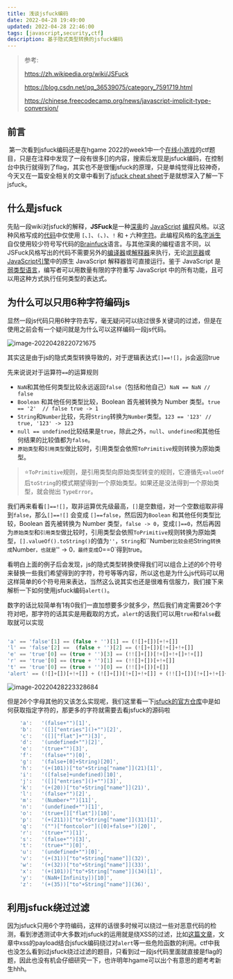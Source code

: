 ```yaml
---
title: 浅谈jsfuck编码
date: 2022-04-28 19:49:00
updated: 2022-04-28 22:46:00
tags: [javascript,security,ctf]
description: 基于隐式类型转换的jsfuck编码
---
```


>参考:
>
>https://zh.wikipedia.org/wiki/JSFuck
>
>https://blog.csdn.net/qq_36539075/category_7591719.html
>
>https://chinese.freecodecamp.org/news/javascript-implicit-type-conversion/

## 前言

​		第一次看到jsfuck编码还是在hgame 2022的week1中一个[在线小游戏](https://ek1ng.com/HGAME%202022%20week1%20writeup.html#Tetris-plus)的ctf题目，只是在注释中发现了一段有很多[]的内容，搜索后发现是jsfuck编码，在控制台中执行就得到了flag，其实也不是很懂jsfuck的原理，只是单纯觉得比较神奇，今天又在一篇安全相关的文章中看到了[jsfuck cheat sheet](https://websec.readthedocs.io/zh/latest/language/javascript/jsfuck.html)于是就想深入了解一下jsfuck。

## 什么是jsfuck

先贴一段wiki对jsfuck的解释，**JSFuck**是一种[深奥](https://zh.wikipedia.org/wiki/深奥的编程语言)的 [JavaScript](https://zh.wikipedia.org/wiki/JavaScript) [编程](https://zh.wikipedia.org/wiki/编程)风格。以这种风格写成的[代码](https://zh.wikipedia.org/wiki/代码)中仅使用 `[`、`]`、`(`、`)`、`!` 和 `+` 六种[字符](https://zh.wikipedia.org/wiki/字符)。此编程风格的[名字](https://zh.wikipedia.org/wiki/名字)[派生](https://zh.wikipedia.org/wiki/衍生)自仅使用较少符号写代码的[Brainfuck](https://zh.wikipedia.org/wiki/Brainfuck)语言。与其他深奥的编程语言不同，以JSFuck风格写出的代码不需要另外的[编译器](https://zh.wikipedia.org/wiki/编译器)或[解释器](https://zh.wikipedia.org/wiki/解释器)来执行，无论[浏览器](https://zh.wikipedia.org/wiki/浏览器)或[JavaScript引擎](https://zh.wikipedia.org/wiki/JavaScript引擎)中的原生 JavaScript 解释器皆可直接运行。鉴于 JavaScript 是[弱类型语言](https://zh.wikipedia.org/wiki/強弱型別)，编写者可以用数量有限的字符重写 JavaScript 中的所有功能，且可以用这种方式执行任何类型的表达式。

## 为什么可以只用6种字符编码js

显然一段js代码只用6种字符去写，毫无疑问可以绕过很多关键词的过滤，但是在使用之前会有一个疑问就是为什么可以这样编码一段js代码。

![image-20220428220721675](https://ek1ng-typora.oss-cn-hangzhou.aliyuncs.com/img/image-20220428220721675.png)

其实这是由于js的隐式类型转换导致的，对于逻辑表达式`[]==![]`，js会返回true

先来说说对于运算符`==`的运算规则

- `NaN`和其他任何类型比较永远返回`false`（包括和他自己）`NaN == NaN // false`
- `Boolean` 和其他任何类型比较，Boolean 首先被转换为 Number 类型。`true == '2'  // false true -> 1`
- `String`和`Number`比较，先将`String`转换为`Number`类型。`123 == '123' // true, '123' -> 123`
- `null == undefined`比较结果是`true`，除此之外，`null`、`undefined`和其他任何结果的比较值都为`false`。
- `原始类型`和`引用类型`做比较时，引用类型会依照`ToPrimitive`规则转换为原始类型。

>⭐️`ToPrimitive`规则，是引用类型向原始类型转变的规则，它遵循先`valueOf`后`toString`的模式期望得到一个原始类型。如果还是没法得到一个原始类型，就会抛出 `TypeError`。

我们再来看看`[]==![]`，取非运算优先级最高，`[]`是空数组，对一个空数组取非得到`false`，那么`[]==![]` 会变成 `[]==false`，然后因为`Boolean` 和其他任何类型比较，Boolean 首先被转换为 Number 类型，`false -> 0`，变成`[]==0`，然后再因为`原始类型`和`引用类型`做比较时，引用类型会依照`ToPrimitive`规则转换为原始类型，`[].valueOf().toString()`的值为`''`，`String`和``Number`比较会把`String`转换成`Number`，也就是`'' -> 0`，最终变成`0==0`得到true。

看明白上面的例子后会发现，js的隐式类型转换使得我们可以组合上述的6个符号来替换一些我们希望得到的字符，符号等等内容，所以这也是为什么js代码可以用这样简单的6个符号用来表达，当然这么说其实也还是很难有信服力，我们接下来解析一下如何使用jsfuck编码`alert()`。

数字的话比较简单有1有0我们一直加想要多少就多少，然后我们肯定需要26个字符对吧，那字符的话其实是用截取的方式，`alert`的话我们可以用`true`和`false`截取就可以实现

```js

'a' == 'false'[1] == (false + '')[1] == (![]+[])[+!+[]]
'l' == 'false'[2] ==  (false + '')[2] == (![]+[])[!+[]+!+[]]
'e' == 'true'[0] == (true + '')[3] == (!![]+[])[!+[]+!+[]+!+[]]
'r' == 'true'[0] == (true + '')[1] == (!![]+[])[+!+[]] 
't' == 'true'[0] == (true + '')[0] == (!![]+[])[+[]]
'alert' == (![]+[])[+!+[]] + (![]+[])[!+[]+!+[]] + (!![]+[])[!+[]+!+[]+!+[]] + (!![]+[])[+!+[]] + (!![]+[])[+[]]
```

![image-20220428223328684](https://ek1ng-typora.oss-cn-hangzhou.aliyuncs.com/img/image-20220428223328684.png)



但是26个字母其他的又该怎么实现呢，我们这里看一下[jsfuck的官方仓库](https://github.com/aemkei/jsfuck/blob/master/jsfuck.js)中是如何获取指定字符的，那更多的字符就需要去看jsfuck的源码啦

```javascript
    'a':   '(false+"")[1]',
    'b':   '([]["entries"]()+"")[2]',
    'c':   '([]["flat"]+"")[3]',
    'd':   '(undefined+"")[2]',
    'e':   '(true+"")[3]',
    'f':   '(false+"")[0]',
    'g':   '(false+[0]+String)[20]',
    'h':   '(+(101))["to"+String["name"]](21)[1]',
    'i':   '([false]+undefined)[10]',
    'j':   '([]["entries"]()+"")[3]',
    'k':   '(+(20))["to"+String["name"]](21)',
    'l':   '(false+"")[2]',
    'm':   '(Number+"")[11]',
    'n':   '(undefined+"")[1]',
    'o':   '(true+[]["flat"])[10]',
    'p':   '(+(211))["to"+String["name"]](31)[1]',
    'q':   '("")["fontcolor"]([0]+false+")[20]',
    'r':   '(true+"")[1]',
    's':   '(false+"")[3]',
    't':   '(true+"")[0]',
    'u':   '(undefined+"")[0]',
    'v':   '(+(31))["to"+String["name"]](32)',
    'w':   '(+(32))["to"+String["name"]](33)',
    'x':   '(+(101))["to"+String["name"]](34)[1]',
    'y':   '(NaN+[Infinity])[10]',
    'z':   '(+(35))["to"+String["name"]](36)',

```

## 利用jsfuck绕过过滤

​		因为jsfuck只用6个字符编码，这样的话很多时候可以绕过一些对恶意代码的检测，看到渗透测试中大多数对jsfuck的运用就是绕XSS的过滤，比如[这篇文章](https://www.anquanke.com/post/id/188836)，文章中xss的payload结合jsfuck编码绕过对`alert`等一些危险函数的利用。ctf中我也没怎么看到过jsfuck绕过过滤的题目，只看到过一段js代码里面就直接是flag的题，因此也没有机会仔细研究一下，也许明年hgame可以出个有意思的题考考新生hhh。


